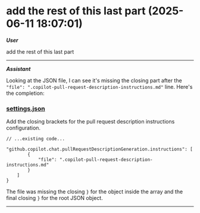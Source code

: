 <!-- Generated by SpecStory -->

# add the rest of this last part (2025-06-11 18:07:01)

_**User**_

add the rest of this last part

---

_**Assistant**_

Looking at the JSON file, I can see it's missing the closing part after the `"file": ".copilot-pull-request-description-instructions.md"` line. Here's the completion:

### [settings.json](vscode-userdata:/c%3A/Users/aggis/AppData/Roaming/Code%20-%20Insiders/User/profiles/-3b99202c/settings.json)

Add the closing brackets for the pull request description instructions configuration.

```jsonc
// ...existing code...
    "github.copilot.chat.pullRequestDescriptionGeneration.instructions": [
        {
            "file": ".copilot-pull-request-description-instructions.md"
        }
    ]
}
```

The file was missing the closing `}` for the object inside the array and the final closing `}` for the root JSON object.

---
